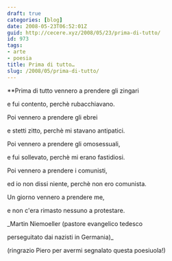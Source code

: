 ```yaml
---
draft: true
categories: [blog]
date: 2008-05-23T06:52:01Z
guid: http://cecere.xyz/2008/05/23/prima-di-tutto/
id: 973
tags:
- arte
- poesia
title: Prima di tutto…
slug: /2008/05/prima-di-tutto/
---
```


**Prima di tutto vennero a prendere gli zingari
  
e fui contento, perchè rubacchiavano.</p> 

Poi vennero a prendere gli ebrei
  
e stetti zitto, perchè mi stavano antipatici.

Poi vennero a prendere gli omosessuali,
  
e fui sollevato, perchè mi erano fastidiosi.

Poi vennero a prendere i comunisti,
  
ed io non dissi niente, perchè non ero comunista.

Un giorno vennero a prendere me,
  
e non c'era rimasto nessuno a protestare.</strong>

_Martin Niemoeller (pastore evangelico tedesco
  
perseguitato dai nazisti in Germania)_ 

(ringrazio Piero per avermi segnalato questa poesiuola!)